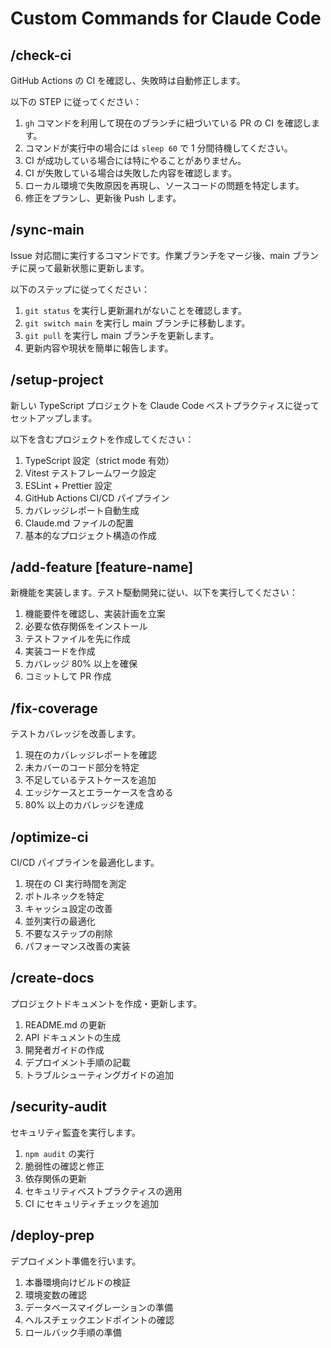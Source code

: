 # Custom Commands for Claude Code

## /check-ci

GitHub Actions の CI を確認し、失敗時は自動修正します。

以下の STEP に従ってください：

1. `gh` コマンドを利用して現在のブランチに紐づいている PR の CI を確認します。
2. コマンドが実行中の場合には `sleep 60` で 1 分間待機してください。
3. CI が成功している場合には特にやることがありません。
4. CI が失敗している場合は失敗した内容を確認します。
5. ローカル環境で失敗原因を再現し、ソースコードの問題を特定します。
6. 修正をプランし、更新後 Push します。

## /sync-main

Issue 対応間に実行するコマンドです。作業ブランチをマージ後、main ブランチに戻って最新状態に更新します。

以下のステップに従ってください：

1. `git status` を実行し更新漏れがないことを確認します。
2. `git switch main` を実行し main ブランチに移動します。
3. `git pull` を実行し main ブランチを更新します。
4. 更新内容や現状を簡単に報告します。

## /setup-project

新しい TypeScript プロジェクトを Claude Code ベストプラクティスに従ってセットアップします。

以下を含むプロジェクトを作成してください：

1. TypeScript 設定（strict mode 有効）
2. Vitest テストフレームワーク設定
3. ESLint + Prettier 設定
4. GitHub Actions CI/CD パイプライン
5. カバレッジレポート自動生成
6. Claude.md ファイルの配置
7. 基本的なプロジェクト構造の作成

## /add-feature [feature-name]

新機能を実装します。テスト駆動開発に従い、以下を実行してください：

1. 機能要件を確認し、実装計画を立案
2. 必要な依存関係をインストール
3. テストファイルを先に作成
4. 実装コードを作成
5. カバレッジ 80% 以上を確保
6. コミットして PR 作成

## /fix-coverage

テストカバレッジを改善します。

1. 現在のカバレッジレポートを確認
2. 未カバーのコード部分を特定
3. 不足しているテストケースを追加
4. エッジケースとエラーケースを含める
5. 80% 以上のカバレッジを達成

## /optimize-ci

CI/CD パイプラインを最適化します。

1. 現在の CI 実行時間を測定
2. ボトルネックを特定
3. キャッシュ設定の改善
4. 並列実行の最適化
5. 不要なステップの削除
6. パフォーマンス改善の実装

## /create-docs

プロジェクトドキュメントを作成・更新します。

1. README.md の更新
2. API ドキュメントの生成
3. 開発者ガイドの作成
4. デプロイメント手順の記載
5. トラブルシューティングガイドの追加

## /security-audit

セキュリティ監査を実行します。

1. `npm audit` の実行
2. 脆弱性の確認と修正
3. 依存関係の更新
4. セキュリティベストプラクティスの適用
5. CI にセキュリティチェックを追加

## /deploy-prep

デプロイメント準備を行います。

1. 本番環境向けビルドの検証
2. 環境変数の確認
3. データベースマイグレーションの準備
4. ヘルスチェックエンドポイントの確認
5. ロールバック手順の準備